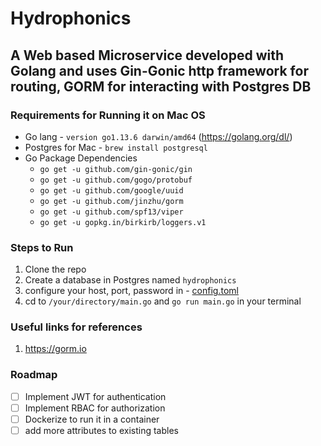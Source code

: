 Hydrophonics
===========
## A Web based Microservice developed with Golang and  uses Gin-Gonic http framework for routing, GORM for interacting with Postgres DB

### Requirements for Running it on Mac OS
* Go lang - `version go1.13.6 darwin/amd64` (https://golang.org/dl/)
* Postgres for Mac - `brew install postgresql`
* Go Package Dependencies 
	* `go get -u github.com/gin-gonic/gin`
	* `go get -u github.com/gogo/protobuf`
	* `go get -u github.com/google/uuid`
	* `go get -u github.com/jinzhu/gorm`
	* `go get -u github.com/spf13/viper`
	* `go get -u gopkg.in/birkirb/loggers.v1`

### Steps to Run 
1. Clone the repo 
2. Create a database in Postgres named `hydrophonics`
3. configure your host, port, password in - [config.toml](hack/config/config.toml)
3. cd to `/your/directory/main.go` and `go run main.go` in your terminal

### Useful links for references
1. https://gorm.io

### Roadmap
- [ ] Implement JWT for authentication 
- [ ] Implement RBAC for authorization
- [ ] Dockerize to run it in a container
- [ ] add more attributes to existing tables
